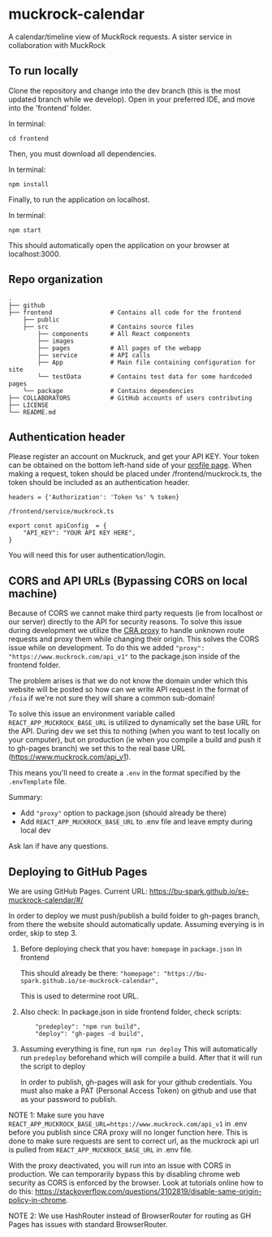 # muckrock-calendar

A calendar/timeline view of MuckRock requests. A sister service in collaboration with MuckRock

## To run locally

Clone the repository and change into the dev branch (this is the most updated branch while we develop). Open in your preferred IDE, and move into the 'frontend' folder.

In terminal:

```
cd frontend
```

Then, you must download all dependencies.

In terminal:

```
npm install
```

Finally, to run the application on localhost.

In terminal:

```
npm start
```

This should automatically open the application on your browser at localhost:3000.

## Repo organization

    .
    ├── github
    ├── frontend                # Contains all code for the frontend
        ├── public
        ├── src                 # Contains source files
            ├── components      # All React components
            ├── images
            ├── pages           # All pages of the webapp
            ├── service         # API calls
            ├── App             # Main file containing configuration for site
            └── testData        # Contains test data for some hardcoded pages
        └── package             # Contains dependencies
    ├── COLLABORATORS           # GitHub accounts of users contributing
    ├── LICENSE
    └── README.md

## Authentication header

Please register an account on Muckruck, and get your API KEY. Your token can be obtained on the bottom left-hand side of your [profile page](https://www.muckrock.com/accounts/profile/). When making a request, token should be placed under /frontend/muckrock.ts, the token should be included as an authentication header.

```
headers = {'Authorization': 'Token %s' % token}
```

```
/frontend/service/muckrock.ts

export const apiConfig  = {
    "API_KEY": "YOUR API KEY HERE",
}
```

You will need this for user authentication/login.

## CORS and API URLs (Bypassing CORS on local machine)

Because of CORS we cannot make third party requests (ie from localhost or our server) directly to the API for security reasons. To solve this issue during development we utilize the [CRA proxy](https://create-react-app.dev/docs/proxying-api-requests-in-development/) to handle unknown route requests and proxy them while changing their origin. This solves the CORS issue while on development. To do this we added `"proxy": "https://www.muckrock.com/api_v1"` to the package.json inside of the frontend folder.

The problem arises is that we do not know the domain under which this website will be posted so how can we write API request in the format of `/foia` if we're not sure they will share a common sub-domain!

To solve this issue an environment variable called `REACT_APP_MUCKROCK_BASE_URL` is utilized to dynamically set the base URL for the API. During dev we set this to nothing (when you want to test locally on your computer), but on production (ie when you compile a build and push it to gh-pages branch) we set this to the real base URL (https://www.muckrock.com/api_v1).

This means you'll need to create a `.env` in the format specified by the `.envTemplate` file.

Summary:

- Add `"proxy"` option to package.json (should already be there)
- Add `REACT_APP_MUCKROCK_BASE_URL` to .env file and leave empty during local dev

Ask Ian if have any questions.

## Deploying to GitHub Pages

We are using GitHub Pages.
Current URL: https://bu-spark.github.io/se-muckrock-calendar/#/

In order to deploy we must push/publish a build folder to gh-pages branch, from there the website should automatically update.
Assuming everying is in order, skip to step 3.

1. Before deploying check that you have: `homepage` in `package.json` in frontend

   This should already be there:
   `"homepage": "https://bu-spark.github.io/se-muckrock-calendar",`

   This is used to determine root URL.

2. Also check: In package.json in side frontend folder, check scripts:

   ```
       "predeploy": "npm run build",
       "deploy": "gh-pages -d build",
   ```

3. Assuming everything is fine, run `npm run deploy`
   This will automatically run `predeploy` beforehand which will compile a build.
   After that it will run the script to deploy

   In order to publish, gh-pages will ask for your github credentials.
   You must also make a PAT (Personal Access Token) on github and use that as your password to publish.

NOTE 1: Make sure you have `REACT_APP_MUCKROCK_BASE_URL=https://www.muckrock.com/api_v1` in .env before you
publish since CRA proxy will no longer function here. This is done to make sure requests are sent to correct url,
as the muckrock api url is pulled from `REACT_APP_MUCKROCK_BASE_URL` in .env file.

With the proxy deactivated, you will run into an issue with CORS in production.
We can temporarily bypass this by disabling chrome web security as CORS is enforced by the browser.
Look at tutorials online how to do this: https://stackoverflow.com/questions/3102819/disable-same-origin-policy-in-chrome.

NOTE 2: We use HashRouter instead of BrowserRouter for routing as GH Pages has issues with standard BrowserRouter.
